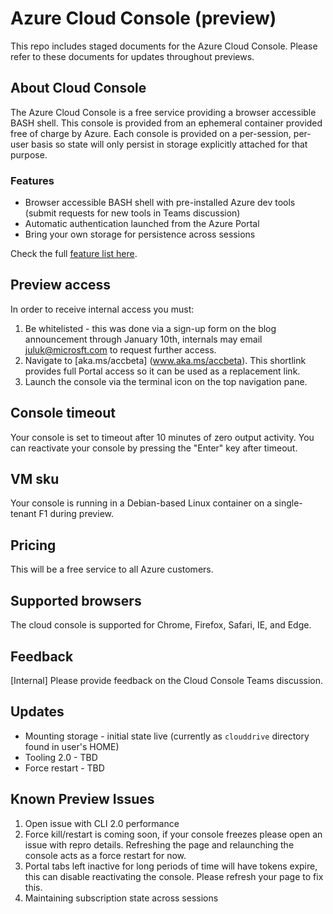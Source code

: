 # Azure Cloud Console (preview)
This repo includes staged documents for the Azure Cloud Console. Please refer to these documents for updates throughout previews.

## About Cloud Console
The Azure Cloud Console is a free service providing a browser accessible BASH shell. 
This console is provided from an ephemeral container provided free of charge by Azure. 
Each console is provided on a per-session, per-user basis so state will only persist in storage explicitly attached for that purpose.

### Features
* Browser accessible BASH shell with pre-installed Azure dev tools (submit requests for new tools in Teams discussion)
* Automatic authentication launched from the Azure Portal
* Bring your own storage for persistence across sessions

Check the full [feature list here](Concepts/acc-features.md).

## Preview access 
In order to receive internal access you must:

1. Be whitelisted - this was done via a sign-up form on the blog announcement through January 10th, internals may email juluk@microsft.com to request further access. <br>
2. Navigate to [aka.ms/accbeta] (www.aka.ms/accbeta). This shortlink provides full Portal access so it can be used as a replacement link. <br>
3. Launch the console via the terminal icon on the top navigation pane.

## Console timeout
Your console is set to timeout after 10 minutes of zero output activity. You can reactivate your console by pressing the "Enter" key after timeout.

## VM sku
Your console is running in a Debian-based Linux container on a single-tenant F1 during preview.

## Pricing
This will be a free service to all Azure customers.

## Supported browsers
The cloud console is supported for Chrome, Firefox, Safari, IE, and Edge.

## Feedback
[Internal] Please provide feedback on the Cloud Console Teams discussion.

## Updates
* Mounting storage - initial state live (currently as `clouddrive` directory found in user's HOME)
* Tooling 2.0 - TBD
* Force restart - TBD

## Known Preview Issues
1. Open issue with CLI 2.0 performance
2. Force kill/restart is coming soon, if your console freezes please open an issue with repro details. Refreshing the page and relaunching the console acts as a force restart for now.
3. Portal tabs left inactive for long periods of time will have tokens expire, this can disable reactivating the console. Please refresh your page to fix this.
4. Maintaining subscription state across sessions